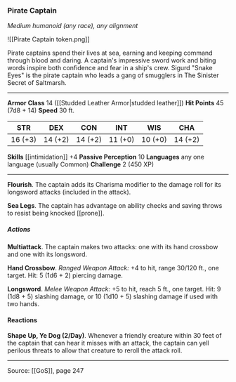 ### Pirate Captain
_Medium humanoid (any race), any alignment_

![[Pirate Captain token.png]]

Pirate captains spend their lives at sea, earning and keeping command through blood and daring. A captain's impressive sword work and biting words inspire both confidence and fear in a ship's crew. Sigurd "Snake Eyes" is the pirate captain who leads a gang of smugglers in The Sinister Secret of Saltmarsh.






---

**Armor Class** 14 ([[Studded Leather Armor|studded leather]])
**Hit Points** 45 (7d8 + 14)
**Speed** 30 ft.

| STR     | DEX     | CON     | INT     | WIS     | CHA     |
|---------|---------|---------|---------|---------|---------|
| 16 (+3) | 14 (+2) | 14 (+2) | 11 (+0) | 10 (+0) | 14 (+2) |

**Skills** [[intimidation]] +4
**Passive Perception** 10
**Languages** any one language (usually Common)
**Challenge** 2 (450 XP)

---

**Flourish**. The captain adds its Charisma modifier to the damage roll for its longsword attacks (included in the attack).

**Sea Legs**. The captain has advantage on ability checks and saving throws to resist being knocked [[prone]].

##### Actions
**Multiattack**. The captain makes two attacks: one with its hand crossbow and one with its longsword.

**Hand Crossbow**. _Ranged Weapon Attack:_ +4 to hit, range 30/120 ft., one target. Hit: 5 (1d6 + 2) piercing damage.

**Longsword**. _Melee Weapon Attack:_ +5 to hit, reach 5 ft., one target. Hit: 9 (1d8 + 5) slashing damage, or 10 (1d10 + 5) slashing damage if used with two hands.

#### Reactions
**Shape Up, Ye Dog (2/Day)**. Whenever a friendly creature within 30 feet of the captain that can hear it misses with an attack, the captain can yell perilous threats to allow that creature to reroll the attack roll.


---

Source: [[GoS]], page 247